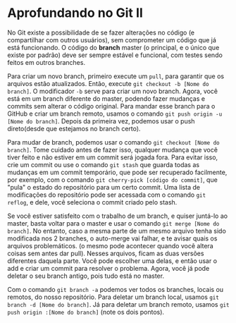 # Aprofundando no Git II

No Git existe a possibilidade de se fazer alterações no código (e compartilhar com outros usuários), sem comprometer um código que já está funcionando. O código do **branch** master (o principal, e o único que existe por padrão) deve ser sempre estável e funcional, com testes sendo feitos em outros branches.

Para criar um novo branch, primeiro execute um `pull`, para garantir que os arquivos estão atualizados. Então, execute `git checkout -b [Nome do branch]`. O modificador `-b` serve para criar um novo branch. Agora, você está em um branch diferente do master, podendo fazer mudanças e commits sem alterar o código original. Para mandar esse branch para o GitHub e criar um branch remoto, usamos o comando `git push origin -u [Nome do branch]`. Depois da primeira vez, podemos usar o push direto(desde que estejamos no branch certo).

Para mudar de branch, podemos usar o comando `git checkout [Nome do branch]`. Tome cuidado antes de fazer isso, qualquer mudança que você tiver feito e não estiver em um commit será jogada fora. Para evitar isso, crie um commit ou use o comando `git stash` que guarda todas as mudanças em um commit temporário, que pode ser recuperado facilmente, por exemplo, com o comando `git cherry-pick [código do commit]`, que "pula" o estado do repositório para um certo commit. Uma lista de modificações do repositório pode ser acessada com o comando `git reflog`, e dele, você seleciona o commit criado pelo stash.

Se você estiver satisfeito com o trabalho de um branch, e quiser juntá-lo ao master, basta voltar para o master e usar o comando `git merge [Nome do branch]`. No entanto, caso a mesma parte de um mesmo arquivo tenha sido modificada nos 2 branches, o auto-merge vai falhar, e te avisar quais os arquivos problemáticos. (o mesmo pode acontecer quando você altera coisas sem antes dar pull). Nesses arquivos, ficam as duas versões diferentes daquela parte. Você pode escolher uma delas, e então usar o add e criar um commit para resolver o problema. Agora, você já pode deletar o seu branch antigo, pois tudo está no master.

Com o comando `git branch -a` podemos ver todos os branches, locais ou remotos, do nosso repositório. Para deletar um branch local, usamos `git branch -d [Nome do branch]`. Já para deletar um branch remoto, usamos `git push origin :[Nome do branch]` (note os dois pontos).